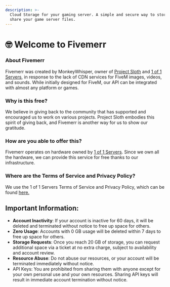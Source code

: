 ```yaml
---
description: >-
  Cloud Storage for your gaming server. A simple and secure way to store and
  share your game server files.
---
```


# 🤓 Welcome to Fivemerr

### About Fivemerr

Fivemerr was created by MonkeyWhisper, owner of [Project Sloth](https://discord.gg/projectsloth) and [1 of 1 Servers](https://www.1of1servers.com/), in response to the lack of CDN services for FiveM images, videos, and sounds. While initially designed for FiveM, our API can be integrated with almost any platform or games.

### Why is this free?

We believe in giving back to the community that has supported and encouraged us to work on various projects. Project Sloth embodies this spirit of giving back, and Fivemerr is another way for us to show our gratitude.

### How are you able to offer this?

Fivemerr operates on hardware owned by [1 of 1 Servers](https://www.1of1servers.com/). Since we own all the hardware, we can provide this service for free thanks to our infrastructure.

### Where are the Terms of Service and Privacy Policy?

We use the 1 of 1 Servers Terms of Service and Privacy Policy, which can be found [here.](https://www.1of1servers.com/terms)

## Important Information:

* **Account Inactivity**: If your account is inactive for 60 days, it will be deleted and terminated without notice to free up space for others.
* **Zero Usage**: Accounts with 0 GB usage will be deleted within 7 days to free up space for others.
* **Storage Requests**: Once you reach 20 GB of storage, you can request additional space via a ticket at no extra charge, subject to availability and account review.
* **Resource Abuse**: Do not abuse our resources, or your account will be terminated immediately without notice.
* API Keys: You are prohibited from sharing them with anyone except for your own personal use and your own resources. Sharing API keys will result in immediate account termination without notice.

